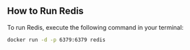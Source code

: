 
## How to Run Redis

To run Redis, execute the following command in your terminal:

```bash
docker run -d -p 6379:6379 redis
```
